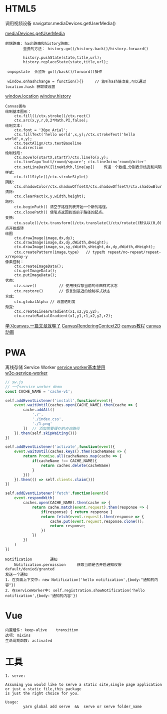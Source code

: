 # HTML5

  调用视频设备 navigator.mediaDevices.getUserMedia()
    
[mediaDevices.getUserMedia](https://developer.mozilla.org/zh-CN/docs/Web/API/MediaDevices/getUserMedia)

	前端路由: hash路由和history路由:
			重要的方法： history.go()/history.back()/history.forward()
			
			history.pushState(state,title,url);
			history.replaceState(state,title,url);
			
	 onpopstate  会监听 go()/back()/forward()操作

	 window.onhashchange = function(){}     // 监听hash值改变,可以通过location.hash 获取或设置
                 
[window.location](https://developer.mozilla.org/zh-CN/docs/Web/API/Location)
[window.history](https://developer.mozilla.org/zh-CN/docs/Web/API/History_API)
    
	Canvas画布
	绘制基本图形：
		ctx.fill()/ctx.stroke()/ctx.rect()
		ctx.arc(x,y,r,0,2*Math.PI,false);
	绘制文本:
		ctx.font = '30px Arial';	
		ctx.fillText('hello world',x,y);/ctx.strokeText('hello world',x,y);
		ctx.textAlign/ctx.textBaseline
		ctx.direction
	绘制线段:
		ctx.moveTo(startX,startY)/ctx.lineTo(x,y);
		ctx.lineCap='butt/round/square'; ctx.lineJoin='round/miter'
		ctx.setLineDash([lineWidth,lineCap])	传递一个数组,分别表示线宽和间隔
	样式:
		ctx.fillStyle()/ctx.strokeStyle()
	阴影:
		ctx.shadowColor/ctx.shadowOffsetX/ctx.shadowOffsetY/ctx.shadowBlur
	清除:
		ctx.clearRect(x,y,width,height);
	路径:
		ctx.beginPath()	清空子路径列表开始一个新的路径。
		ctx.closePath()	使笔点返回到当前子路径的起点。
	变换:
		ctx.scale()/ctx.transform()/ctx.translate()/ctx/rotate()默认以(0,0)点开始旋转
	绘图
		ctx.drawImage(image,dx,dy);
		ctx.drawImage(image,dx,dy,dWidth,dHeight);
		ctx.drawImage(image,sx,sy,sWidth,sHeight,dx,dy,dWidth,dHeight);
		ctx.createPattern(image,type)	// type为 repeat/no-repeat/repeat-x/repeay-y
	像素控制：
		ctx.createImageData();	
		ctx.getImageData();
		ctx.putImageData();
	状态:
		ctz.save()			// 使用栈保存当前的绘画样式状态
		ctx.restore()		// 恢复到最近的绘制样式状态
	合成:
		ctx.globalAlpha	// 设置透明度
	渐变:
		ctx.createLinearGradient(x1,x2,y1,y2);
		ctx.createRadialGradient(x1,y1,r1,x2,y2,r2);
			
[学习canvas,一篇文章就够了](https://www.runoob.com/w3cnote/html5-canvas-intro.html)
[CanvasRenderingContext2D](https://developer.mozilla.org/zh-CN/docs/Web/API/CanvasRenderingContext2D)
[canvas教程](https://developer.mozilla.org/zh-CN/docs/Web/API/Canvas_API/Tutorial/Basic_usage)
[canvas动画](https://developer.mozilla.org/zh-CN/docs/Web/API/Canvas_API/Tutorial/Basic_animations)

# PWA

  离线存储    Service Worker
[service worker基本使用](https://googlechrome.github.io/samples/service-worker/basic/index.html)     
[w3c-service-worker](https://w3c.github.io/ServiceWorker/#motivations)
```js
// sw.js
// 一个service worker demo
const CACHE_NAME = 'cache-v1';

self.addEventListener('install',function(event){
	event.waitUntil(caches.open(CACHE_NAME).then(cache => {
		cache.addAll([
			'./',
			'./index.css',
			'./1.png'
		])	// 添加需要缓存的咨询路径
	}).then(self.skipWaiting()))
})

self.addEventListener('activate',function(event){
	event.waitUntil(caches.keys().then(cacheNames => {
		return Promise.all(cacheNames.map(cache => {
			if(cacheName !== CACHE_NAME){
				return caches.delete(cacheName)
			}
		}))
	}).then(() => self.clients.claim()))
})

self.addEventListener('fetch',function(event){
	event.respondWith(
		caches.open(CACHE_NAME).then(cache => {
			return cache.match(event.request).then(response => {
				if(response) { return response }
				return fetch(event.request).then(response => {
					cache.put(event.request,response.clone());
					return response;
				})
			})
		})
	)
})
```
	Notification		通知
		Notification.permission		获取当前是否开启通知权限	default/denied/granted
	发送一个通知
	1. 在页面上下文中: new Notification('hello notification',{body:"通知的内容"})
	2. 在serviceWorker中: self.registration.showNotification('hello notification',{body:'通知的内容'})
	
# Vue
		
	内置组件: keep-alive	transition
	选项: mixins
	生命周期函数: activated
		
# 工具
    
	1. serve: 
			
	Assuming you would like to serve a static site,single page application or just a static file,this package
	is just the right choice for you.
	
	Usage:
			yarn global add serve  &&  serve or serve folder_name
     
        
    
    
    
    
    
    
    
    
    
    
    
    
    
    
    
    
    
    
    
    
    
    
    
    